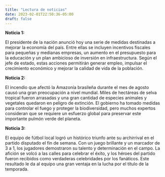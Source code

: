```yaml
---
title: "Lectura de noticias"
date: 2023-02-01T22:50:36-05:00
draft: false
---
```


**Noticia 1:**

El presidente de la nación anunció hoy una serie de medidas destinadas a mejorar la economía del país. Entre ellas se incluyen incentivos fiscales para pequeñas y medianas empresas, un aumento en el presupuesto para la educación y un plan ambicioso de inversión en infraestructura. Según el jefe de estado, estas acciones permitirán generar empleo, impulsar el crecimiento económico y mejorar la calidad de vida de la población.

**Noticia 2:**

El incendio que afectó la Amazonía brasileña durante el mes de agosto causó una gran preocupación a nivel mundial. Miles de hectáreas de selva tropical fueron arrasadas y una gran cantidad de especies animales y vegetales quedaron en peligro de extinción. El gobierno ha tomado medidas para controlar el fuego y proteger la biodiversidad, pero muchos expertos consideran que se requiere un esfuerzo global para preservar este importante pulmón verde del planeta.

**Noticia 3:**

El equipo de fútbol local logró un histórico triunfo ante su archirrival en el partido disputado el fin de semana. Con un juego brillante y un marcador de 3 a 1, los jugadores demostraron su talento y determinación en el campo. La afición se volcó a las calles para celebrar el éxito, y los héroes del partido fueron recibidos como verdaderas celebridades por los fanáticos. Este resultado le da al equipo una gran ventaja en la lucha por el título de la temporada.

